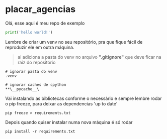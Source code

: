 # placar_agencias
Olá, esse aqui é meu repo de exemplo

```python
print('hello world!')

```
Lembre de criar um venv no seu repositório, pra que fique fácil 
de reproduzir ele em outra máquina.
> ai adiciona a pasta do venv no arquivo **".gitignore"** que deve ficar na raiz do repositório

```git
# ignorar pasta do venv 
.venv

# ignorar caches de cpython
**\__pycache__\

```

Vai instalando as bibliotecas conforme o necessário e sempre lembre 
rodar o pip freeze, para deixar as dependencias 'up to date'

```
pip freeze > requirements.txt
```

Depois quando quiser instalar numa nova máquina é só rodar

```
pip install -r requirements.txt
```